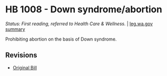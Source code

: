 # HB 1008 - Down syndrome/abortion
*Status: First reading, referred to Health Care & Wellness.* | [leg.wa.gov summary](https://app.leg.wa.gov/billsummary?BillNumber=1008&Year=2021)

Prohibiting abortion on the basis of Down syndrome.

## Revisions
* [Original Bill](1/)